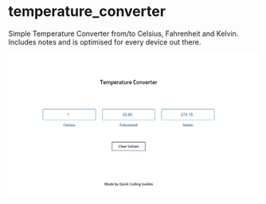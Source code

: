# temperature_converter
Simple Temperature Converter from/to Celsius, Fahrenheit and Kelvin. Includes notes and is optimised for every device out there.

![](images/Temp_Conv_Image_Read_Me.jpg)